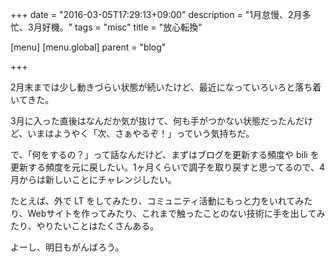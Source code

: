 +++
date = "2016-03-05T17:29:13+09:00"
description = "1月怠慢、2月多忙、3月好機。"
tags = "misc"
title = "放心転換"

[menu]
  [menu.global]
    parent = "blog"

+++

2月末までは少し動きづらい状態が続いたけど、最近になっていろいろと落ち着いてきた。

3月に入った直後はなんだか気が抜けて、何も手がつかない状態だったんだけど、いまはようやく「次、さぁやるぞ！」っていう気持ちだ。

で、「何をするの？」って話なんだけど、まずはブログを更新する頻度や bili を更新する頻度を元に戻したい。1ヶ月くらいで調子を取り戻すと思ってるので、4月からは新しいことにチャレンジしたい。

たとえば、外で LT をしてみたり、コミュニティ活動にもっと力をいれてみたり、Webサイトを作ってみたり、これまで触ったことのない技術に手を出してみたり、やりたいことはたくさんある。

よーし、明日もがんばろう。
